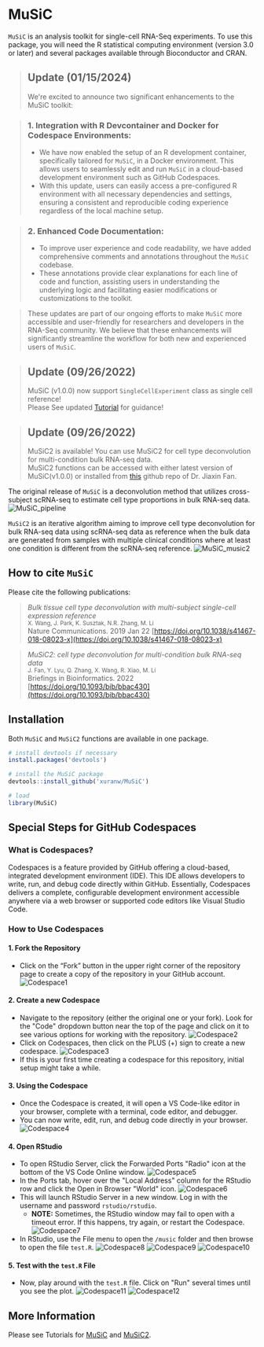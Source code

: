 MuSiC
=============================================
`MuSiC` is an analysis toolkit for single-cell RNA-Seq experiments. To use this package, you will need the R statistical computing environment (version 3.0 or later) and several packages available through Bioconductor and CRAN.

> ## Update (01/15/2024)
> We're excited to announce two significant enhancements to the MuSiC toolkit:

> ### 1. Integration with R Devcontainer and Docker for Codespace Environments:
> - We have now enabled the setup of an R development container, specifically tailored for `MuSiC`, in a Docker environment. This allows users to seamlessly edit and run `MuSiC` in a cloud-based development environment such as GitHub Codespaces.
> - With this update, users can easily access a pre-configured R environment with all necessary dependencies and settings, ensuring a consistent and reproducible coding experience regardless of the local machine setup.

> ### 2. Enhanced Code Documentation:
> - To improve user experience and code readability, we have added comprehensive comments and annotations throughout the `MuSiC` codebase.
> - These annotations provide clear explanations for each line of code and function, assisting users in understanding the underlying logic and facilitating easier modifications or customizations to the toolkit.

> These updates are part of our ongoing efforts to make `MuSiC` more accessible and user-friendly for researchers and developers in the RNA-Seq community. We believe that these enhancements will significantly streamline the workflow for both new and experienced users of `MuSiC`.

> ## Update (09/26/2022)
>  MuSiC (v1.0.0) now support `SingleCellExperiment` class as single cell reference!<br />
> Please See updated [Tutorial](http://xuranw.github.io/MuSiC/articles/MuSiC.html) for guidance!

> ## Update (09/26/2022)
> MuSiC2 is available! You can use MuSiC2 for cell type deconvolution for multi-condition bulk RNA-seq data. <br />
> MuSiC2 functions can be accessed with either latest version of MuSiC(v1.0.0) or installed from [this](https://github.com/Jiaxin-Fan/MuSiC2) github repo of Dr. Jiaxin Fan.

The original release of `MuSiC` is a deconvolution method that utilizes cross-subject scRNA-seq to estimate cell type proportions in bulk RNA-seq data.
![MuSiC\_pipeline](images/FigureMethod.jpg)

`MuSiC2` is an iterative algorithm aiming to improve cell type deconvolution for bulk RNA-seq data using scRNA-seq data as reference when the bulk data are generated from samples with multiple clinical conditions where at least one condition is different from the scRNA-seq reference.
![MuSiC\_music2](images/MuSiC2.jpg)


How to cite `MuSiC`
-------------------
Please cite the following publications:

> *Bulk tissue cell type deconvolution with multi-subject single-cell expression reference*<br />
> <small>X. Wang, J. Park, K. Susztak, N.R. Zhang, M. Li<br /></small>
> Nature Communications. 2019 Jan 22 [https://doi.org/10.1038/s41467-018-08023-x](https://doi.org/10.1038/s41467-018-08023-x) 

> *MuSiC2: cell type deconvolution for multi-condition bulk RNA-seq data*<br />
> <small>J. Fan, Y. Lyu, Q. Zhang, X. Wang, R. Xiao, M. Li<br /></small>
> Briefings in Bioinformatics. 2022 [https://doi.org/10.1093/bib/bbac430](https://doi.org/10.1093/bib/bbac430)


Installation
------------
Both `MuSiC` and `MuSiC2` functions are available in one package.
``` r
# install devtools if necessary
install.packages('devtools')

# install the MuSiC package
devtools::install_github('xuranw/MuSiC')

# load
library(MuSiC)
```
## Special Steps for GitHub Codespaces
### What is Codespaces?
Codespaces is a feature provided by GitHub offering a cloud-based, integrated development environment (IDE). This IDE allows developers to write, run, and debug code directly within GitHub. Essentially, Codespaces delivers a complete, configurable development environment accessible anywhere via a web browser or supported code editors like Visual Studio Code.

### How to Use Codespaces

#### 1. Fork the Repository
- Click on the “Fork” button in the upper right corner of the repository page to create a copy of the repository in your GitHub account.
![Codespace1](images/Codespace/1.png)

#### 2. Create a new Codespace
- Navigate to the repository (either the original one or your fork). Look for the "Code" dropdown button near the top of the page and click on it to see various options for working with the repository.
![Codespace2](images/Codespace/2.png)
- Click on Codespaces, then click on the PLUS (+) sign to create a new codespace.
![Codespace3](images/Codespace/3.png)
- If this is your first time creating a codespace for this repository, initial setup might take a while.

#### 3. Using the Codespace
- Once the Codespace is created, it will open a VS Code-like editor in your browser, complete with a terminal, code editor, and debugger.
- You can now write, edit, run, and debug code directly in your browser.
![Codespace4](images/Codespace/4.png)

#### 4. Open RStudio
- To open RStudio Server, click the Forwarded Ports "Radio" icon at the bottom of the VS Code Online window.
![Codespace5](images/Codespace/5.png)
- In the Ports tab, hover over the "Local Address" column for the RStudio row and click the Open in Browser "World" icon.
![Codespace6](images/Codespace/6.png)
- This will launch RStudio Server in a new window. Log in with the username and password `rstudio/rstudio`.
  - **NOTE:** Sometimes, the RStudio window may fail to open with a timeout error. If this happens, try again, or restart the Codespace.
![Codespace7](images/Codespace/7.png)
- In RStudio, use the File menu to open the `/music` folder and then browse to open the file `test.R`.
![Codespace8](images/Codespace/8.png)
![Codespace9](images/Codespace/9.png)
![Codespace10](images/Codespace/10.png)

#### 5. Test with the `test.R` File
- Now, play around with the `test.R` file. Click on "Run" several times until you see the plot.
![Codespace11](images/Codespace/11.png)
![Codespace12](images/Codespace/12.png)

More Information
-----------------
Please see Tutorials for [MuSiC](http://xuranw.github.io/MuSiC/articles/MuSiC.html) and [MuSiC2](http://xuranw.github.io/MuSiC/articles/pages/MuSiC2.html).

